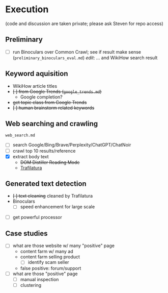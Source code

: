 # Execution

(code and discussion are taken private; please ask Steven for repo access)

## Preliminary

- [ ] run Binoculars over Common Crawl; see if
    result make sense (`preliminary_binoculars_eval.md`)
    *edit*: … and WikiHow search result

## Keyword aquisition

- WikiHow article titles
- ~~[ ] from Google Trends (`google_trends.md`)~~
    - Google completion?
- ~~get topic class from Google Trends~~
- ~~[ ] human brainstorm related keywords~~

## Web searching and crawling

`web_search.md`

- [ ] search Google/Bing/Brave/Perplexity/ChatGPT/ChatNoir
- [ ] crawl top 10 results/reference
- [x] extract body text
    - ~~DOM Distiller Reading Mode~~
    - [Trafilatura](https://github.com/adbar/trafilatura)

## Generated text detection

- ~~[ ] text cleaning~~ cleaned by Trafilatura
- Binoculars
    - [ ] speed enhancement for large scale
- [ ] get powerful processor

## Case studies

- [ ] what are those website w/ many "positive" page
    - content farm w/ many ad
    - content farm selling product
        - [ ] identify scam seller
    - false positive: forum/support
- [ ] what are those "positive" page
    - [ ] manual inspection
    - [ ] clustering
